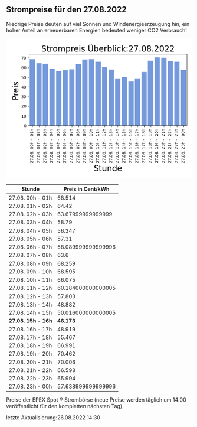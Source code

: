 
## Strompreise für den 27.08.2022

Niedrige Preise deuten auf viel Sonnen und Windenergieerzeugung hin, ein hoher Anteil an erneuerbaren Energien bedeuted weniger CO2 Verbrauch!

![Strompreis übersicht](imgs/strompreis_uebersicht.png)

| Stunde | Preis in Cent/kWh |
|---|---|
| 27.08. 00h -  01h | 68.514 | 
| 27.08. 01h -  02h | 64.42 | 
| 27.08. 02h -  03h | 63.67999999999999 | 
| 27.08. 03h -  04h | 58.79 | 
| 27.08. 04h -  05h | 56.347 | 
| 27.08. 05h -  06h | 57.31 | 
| 27.08. 06h -  07h | 58.089999999999996 | 
| 27.08. 07h -  08h | 63.6 | 
| 27.08. 08h -  09h | 68.259 | 
| 27.08. 09h -  10h | 68.595 | 
| 27.08. 10h -  11h | 66.075 | 
| 27.08. 11h -  12h | 60.184000000000005 | 
| 27.08. 12h -  13h | 57.803 | 
| 27.08. 13h -  14h | 48.882 | 
| 27.08. 14h -  15h | 50.016000000000005 | 
| **27.08. 15h -  16h** | **46.173** | 
| 27.08. 16h -  17h | 48.919 | 
| 27.08. 17h -  18h | 55.467 | 
| 27.08. 18h -  19h | 66.991 | 
| 27.08. 19h -  20h | 70.462 | 
| 27.08. 20h -  21h | 70.006 | 
| 27.08. 21h -  22h | 66.598 | 
| 27.08. 22h -  23h | 65.994 | 
| 27.08. 23h -  00h | 57.638999999999996 | 

Preise der EPEX Spot ® Strombörse (neue Preise werden täglich um 14:00 veröffentlicht für den kompletten nächsten Tag).

letzte Aktualisierung:26.08.2022 14:30